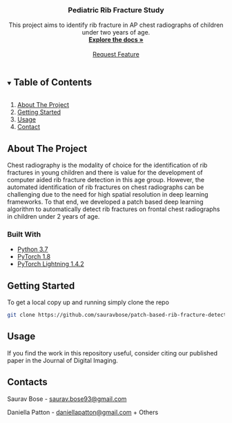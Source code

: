 <!--
*** To avoid retyping too much info. Do a search and replace for the following:
*** github_username, repo_name, twitter_handle, email, project_title, project_description
-->



<!-- PROJECT SHIELDS -->
<!--
*** I'm using markdown "reference style" links for readability.
*** Reference links are enclosed in brackets [ ] instead of parentheses ( ).
*** See the bottom of this document for the declaration of the reference variables
*** for contributors-url, forks-url, etc. This is an optional, concise syntax you may use.
*** https://www.markdownguide.org/basic-syntax/#reference-style-links
-->




<!-- PROJECT LOGO -->
<br />
<p align="center">

  <h3 align="center">Pediatric Rib Fracture Study</h3>

  <p align="center">
    This project aims to identify rib fracture in AP chest radiographs of children under two years of age.
    <br />
    <a href="https://github.com/sauravbose/patch-based-rib-fracture-detection/blob/main/README.md"><strong>Explore the docs »</strong></a>
    <br />
    <br />
    <a href="https://github.com/sauravbose/patch-based-rib-fracture-detection/issues">Request Feature</a>
  </p>
</p>



<!-- TABLE OF CONTENTS -->
<details open="open">
  <summary><h2 style="display: inline-block">Table of Contents</h2></summary>
  <ol>
    <li>
      <a href="#about-the-project">About The Project</a>
    </li>
    <li>
      <a href="#getting-started">Getting Started</a>
    </li>
    <li><a href="#usage">Usage</a></li>
    <li><a href="#contact">Contact</a></li>
  </ol>
</details>



<!-- ABOUT THE PROJECT -->
## About The Project

Chest radiography is the modality of choice for the identification
of rib fractures in young children and there is value for the
development of computer aided rib fracture detection in this age
group. However, the automated identification of rib fractures on
chest radiographs can be challenging due to the need for high
spatial resolution in deep learning frameworks. To that end, we
developed a patch based deep learning algorithm to automatically
detect rib fractures on frontal chest radiographs in children
under 2 years of age.

### Built With

* [Python 3.7](https://www.python.org/)
* [PyTorch 1.8](https://pytorch.org/)
* [PyTorch Lightning 1.4.2](https://www.pytorchlightning.ai/)

<!-- GETTING STARTED -->
## Getting Started

To get a local copy up and running simply clone the repo
```sh
git clone https://github.com/sauravbose/patch-based-rib-fracture-detection.git
```

<!-- USAGE EXAMPLES -->
## Usage
If you find the work in this repository useful, consider citing our
published paper in the Journal of Digital Imaging.

<!-- CONTACT -->
## Contacts
Saurav Bose - saurav.bose93@gmail.com

Daniella Patton - daniellapatton@gmail.com + Others



<!-- MARKDOWN LINKS & IMAGES -->
<!-- https://www.markdownguide.org/basic-syntax/#reference-style-links -->
[contributors-shield]: https://img.shields.io/github/contributors/github_username/repo.svg?style=for-the-badge
[contributors-url]: https://github.com/github_username/repo/graphs/contributors
[forks-shield]: https://img.shields.io/github/forks/github_username/repo.svg?style=for-the-badge
[forks-url]: https://github.com/github_username/repo/network/members
[stars-shield]: https://img.shields.io/github/stars/github_username/repo.svg?style=for-the-badge
[stars-url]: https://github.com/github_username/repo/stargazers
[issues-shield]: https://img.shields.io/github/issues/github_username/repo.svg?style=for-the-badge
[issues-url]: https://github.com/github_username/repo/issues
[license-shield]: https://img.shields.io/github/license/github_username/repo.svg?style=for-the-badge
[license-url]: https://github.com/github_username/repo/blob/master/LICENSE.txt
[linkedin-shield]: https://img.shields.io/badge/-LinkedIn-black.svg?style=for-the-badge&logo=linkedin&colorB=555
[linkedin-url]: https://linkedin.com/in/github_username
